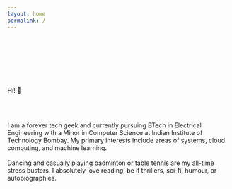 ```yaml
---
layout: home
permalink: /
---
```


<p style="text-align: center; padding-bottom: 6em; padding-top: 1em;">

Hi! :wave:

<br>
<br>

<!-- I am an evolutionary ecologist working on understanding both ultimate and proximate causes of phenotypic variation within and across natural populations. This website is mostly about my science, but I also use it collect techy stuff that I find interesting or useful. Feel free to look around or <a id="link" href="mailto:{{ site.author.email | encode_email }}"> drop me a line </a> if you'd like to have a chat. -->
I am a forever tech geek and currently pursuing BTech in Electrical Engineering with a Minor in Computer Science at Indian Institute of Technology Bombay. My primary interests include areas of systems, cloud computing, and machine learning.
<br>
<br>
Dancing and casually playing badminton or table tennis are my all-time stress busters. I absolutely love reading, be it thrillers, sci-fi, humour, or autobiographies.
</p>